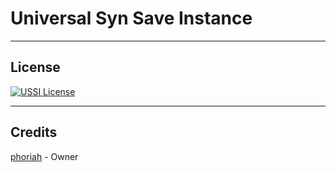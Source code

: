 # Universal Syn Save Instance

---
## License

[![USSI License](https://img.shields.io/badge/USSI-License-green)](https://github.com/luau/UniversalSynSaveInstance/blob/main/LICENSE)

---

## Credits
[phoriah](https://github.com/luau/UniversalSynSaveInstance) - Owner
